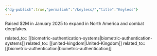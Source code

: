 ```yaml
---
{"dg-publish":true,"permalink":"/keyless/","title":"Keyless"}
---
```



Raised $2M in January 2025 to expand in North America and combat deepfakes.

related_to:: [[biometric-authentication-systems\|biometric-authentication-systems]]
related_to:: [[united-kingdom\|United-Kingdom]]
related_to:: [[biometric-authentication\|biometric-authentication]]
